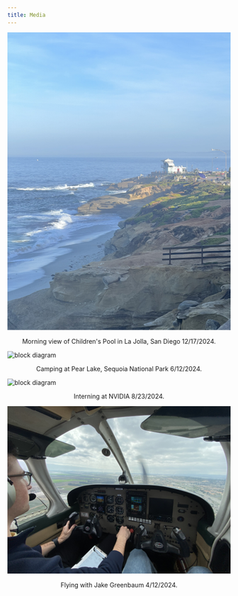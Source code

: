```yaml
---
title: Media
---
```


![block diagram](images/IMG_5700.jpg)
<p style="text-align:center;">Morning view of Children's Pool in La Jolla, San Diego 12/17/2024.</p>

![block diagram](images/IMG_3462.jpg)
<p style="text-align:center;">Camping at Pear Lake, Sequoia National Park 6/12/2024.</p>

![block diagram](images/IMG_4614.jpg)
<p style="text-align:center;">Interning at NVIDIA 8/23/2024.</p>

![block diagram](images/IMG_2577.JPG)
<p style="text-align:center;">Flying with Jake Greenbaum 4/12/2024.</p>

